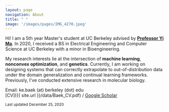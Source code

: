 ```yaml
---
layout: page
navigation: About
title: " "
image: '/images/pages/IMG_4270.jpeg'
---
```

Hi! I am a 5th year Master's student at UC Berkeley advised by [**Professor Yi Ma**](https://people.eecs.berkeley.edu/~yima/). In 2020, I received a BS in Electrical Engineering and Computer Science at UC Berkeley with a minor in Bioengineering.

My research interests lie at the intersection of **machine learning**, **nonconvex optimization**, and **genetics**. Currently, I am working on designing systems that can correctly extrapolate to out-of-distribution data under the domain generalization and continual learning frameworks. Previously, I've conducted extensive research in molecular biology.

Email: ke.baek (at) berkeley (dot) edu \
[CV]({{ site.url }}/data/Baek_CV.pdf) / [Google Scholar](https://scholar.google.com/citations?user=8jVzL_YAAAAJ&hl=en)

<sub>Last updated December 25, 2020 </sub>
